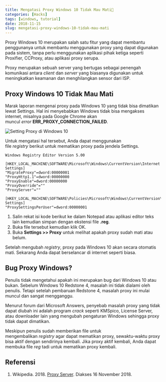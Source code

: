 ```yaml
---
title: Mengatasi Proxy Windows 10 Tidak Mau Mati🛑
categories: [Hacks]
tags: [windows, tutorial]
date: 2018-11-15
slug: mengatasi-proxy-windows-10-tidak-mau-mati
---
```


Proxy Windows 10 merupakan salah satu fitur yang dapat membantu penggunanya untuk membantu menggunakan proxy yang dapat
digunakan pada sistem, tanpa perlu menggunakan aplikasi pihak ketiga seperti Proxifier, CCProxy, atau aplikasi proxy
serupa.

Proxy merupakan sebuah server yang bertugas sebagai penengah komunikasi antara *client* dan *server* yang biasanya
digunakan untuk meningkatkan keamanan dan menghilangkan sensor dari ISP.

## Proxy Windows 10 Tidak Mau Mati

Marak laporan mengenai proxy pada Windows 10 yang tidak bisa dimatikan lewat Settings. Hal ini menyebabkan Windows tidak
bisa mengakses internet, misalnya pada Google Chrome akan muncul *error* **ERR_PROXY_CONNECTION_FAILED**.

![Setting Proxy di Windows 10](https://assets.kodesiana.com/posts/2018/12/44985786865_3f03e02e25_o.png)

Untuk mengatasi hal tersebut, Anda dapat menggunakan file *registry* berikut untuk mematikan proxy pada jendela
Settings.

```reg
Windows Registry Editor Version 5.00

[HKEY_LOCAL_MACHINE\SOFTWARE\Microsoft\Windows\CurrentVersion\Internet Settings]
"MigrateProxy"=dword:00000001
"ProxyHttp1.1"=dword:00000000
"ProxyEnable"=dword:00000000
"ProxyOverride"=""
"ProxyServer"=""

[HKEY_LOCAL_MACHINE\SOFTWARE\Policies\Microsoft\Windows\CurrentVersion\Internet Settings]
"ProxySettingsPerUser"=dword:00000001
```

1. Salin rekat isi kode berikut ke dalam Notepad atau aplikasi editor teks lain kemudian simpan dengan ekstensi
   file **.reg**.
2. Buka file tersebut kemudian klik OK.
3. Buka **Settings >> Proxy** untuk melihat apakah proxy sudah mati atau belum.

Setelah mengubah *registry*, proxy pada Windows 10 akan secara otomatis mati. Sekarang Anda dapat berselancar di
internet seperti biasa.

## Bug Proxy Windows?

Penulis tidak mengetahui apakah ini merupakan bug dari Windows 10 atau bukan. Sebelum Windows 10 Redstone 4, masalah ini
tidak dialami oleh penulis. Tetapi setelah pembaruan Redstone 4, masalah proxy ini mulai muncul dan sangat mengganggu.

Menurut forum dari Microsoft Answers, penyebab masalah proxy yang tidak dapat diubah ini adalah program *crack* seperti
KMSpico, License Server, atau downloader lain yang mengubah pengaturan Windows sehingga proxy tidak dapat dimatikan.

Meskipun penulis sudah memberikan file untuk mengembalikan *registry* agar dapat mematikan proxy, sewaktu-waktu proxy
bisa aktif dengan sendirinya kembali. Jika proxy aktif kembali, Anda dapat membuka file *reg* tadi untuk mematikan proxy
kembali.

## Referensi

1. Wikipedia. 2018. [Proxy Server](https://en.wikipedia.org/wiki/Proxy_server). Diakses 16 November 2018.
